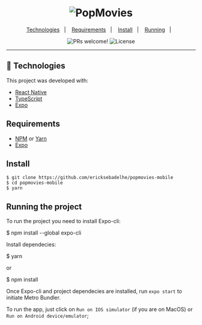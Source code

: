 <h1 align="center">
    <img alt="PopMovies" title="Popmovies" src=".github/logo.svg" />
</h1>

<p align="center">
  <a href="#-technologies">Technologies</a>&nbsp;&nbsp;&nbsp;|&nbsp;&nbsp;&nbsp;
  <a href="#-requirements">Requirements</a>&nbsp;&nbsp;&nbsp;|&nbsp;&nbsp;&nbsp;
  <a href="#-install">Install</a>&nbsp;&nbsp;&nbsp;|&nbsp;&nbsp;&nbsp;
  <a href="#-running the project">Running</a>&nbsp;&nbsp;&nbsp;|&nbsp;&nbsp;&nbsp;
</p>

<p align="center">
 <img src="https://img.shields.io/static/v1?label=PRs&message=welcome&color=15C3D6&labelColor=000000" alt="PRs welcome!" />

  <img alt="License" src="https://img.shields.io/static/v1?label=license&message=MIT&color=15C3D6&labelColor=000000">
</p>

---
## 🚀 Technologies

This project was developed with:

- [React Native](https://facebook.github.io/react-native/)
- [TypeScript](https://www.typescriptlang.org/)
- [Expo](https://docs.expo.dev/)

## Requirements

- [NPM](https://npmjs.org/) or [Yarn](https://yarnpkg.com/)
- [Expo](https://docs.expo.dev/)

## Install

    $ git clone https://github.com/ericksebadelhe/popmovies-mobile
    $ cd popmovies-mobile
    $ yarn

## Running the project

To run the project you need to install Expo-cli:

  $ npm install --global expo-cli

Install dependecies:

  $ yarn

  or

  $ npm install

Once Expo-cli and project dependecies are installed, run `expo start` to initiate Metro Bundler.

To run the app, just click on `Run on IOS simulator` (if you are on MacOS) or `Run on Android device/emulator`;


